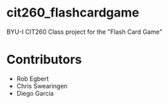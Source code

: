 # cit260_flashcardgame
BYU-I CIT260 Class project for the "Flash Card Game"
# Contributors
- Rob Egbert
- Chris Swearingen
- Diego Garcia
